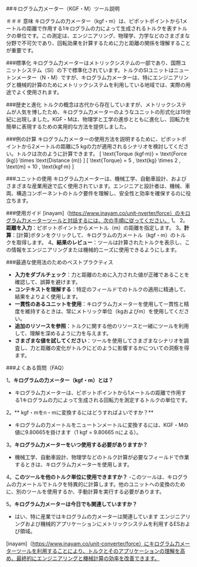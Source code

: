 ##キログラム力メーター（KGF・M）ツール説明

＃＃＃ 意味
キログラムの力メーター（kgf・m）は、ピボットポイントから1メートルの距離で作用する1キログラムの力によって生成されるトルクを表すトルクの単位です。この測定は、エンジニアリング、物理学、力学などのさまざまな分野で不可欠であり、回転効果を計算するために力と距離の関係を理解することが重要です。

###標準化
キログラム力メーターはメトリックシステムの一部であり、国際ユニットシステム（SI）の下で標準化されています。トルクのSIユニットはニュートンメーター（N・M）ですが、キログラム力メーターは、特にエンジニアリングと機械的計算のためにメトリックシステムを利用している地域では、実際の用途でよく使用されます。

###歴史と進化
トルクの概念は古代から存在していますが、メトリックシステムが人気を博したため、キログラム力メーターのようなユニットの形式化は19世紀に出現しました。KGF・Mは、物理学と工学の進歩とともに進化し、回転力を簡単に表現するための実用的な方法を提供しました。

###例の計算
キログラム力メーターの使用方法を説明するために、ピボットポイントから2メートルの距離に5 kgの力が適用されるシナリオを検討してください。トルクは次のように計算できます。
\[ \text{Torque (kgf·m)} = \text{Force (kg)} \times \text{Distance (m)} \]
\[ \text{Torque} = 5 \, \text{kg} \times 2 \, \text{m} = 10 \, \text{kgf·m} \]

###ユニットの使用
キログラム力メーターは、機械工学、自動車設計、およびさまざまな産業用途で広く使用されています。エンジニアと設計者は、機械、車両、構造コンポーネントのトルク要件を理解し、安全性と効率を確保するのに役立ちます。

###使用ガイド
[inayam]（https://www.inayam.co/unit-nverter/force）のキログラム力メーターツールと対話するには、次の手順に従ってください。
1。
2。**距離を入力**：ピボットポイントからメートル（m）の距離を指定します。
3。**計算**：[計算]ボタンをクリックして、キログラムの力メートル（kgf・m）のトルクを取得します。
4。**結果のレビュー**：ツールは計算されたトルクを表示し、この情報をエンジニアリングまたは機械的ニーズに使用できるようにします。

###最適な使用法のためのベストプラクティス
-  **入力をダブルチェック**：力と距離のために入力された値が正確であることを確認して、誤算を避けます。
-  **コンテキストを理解する**：特定のフィールドでのトルクの適用に精通して、結果をよりよく使用します。
-  **一貫性のあるユニットを使用**：キログラム力メーターを使用して一貫性と精度を維持するときは、常にメトリック単位（kgおよびm）を使用してください。
-  **追加のリソースを参照**：トルクに関する他のリソースと一緒にツールを利用して、理解を深めるように力を与えます。
-  **さまざまな値を試してください**：ツールを使用してさまざまなシナリオを調査し、力と距離の変化がトルクにどのように影響するかについての洞察を得ます。

###よくある質問（FAQ）

1。**キログラムの力メーター（kgf・m）とは？**
- キログラム力メーターは、ピボットポイントから1メートルの距離で作用する1キログラムの力によって生成される回転力を測定するトルクの単位です。

2。** kgf・mをn・mに変換するにはどうすればよいですか？**
- キログラムの力メートルをニュートンメートルに変換するには、KGF・Mの値に9.80665を掛けます（1 kgf = 9.80665 nによる）。

3。**キログラム力メーターをいつ使用する必要がありますか？**
- 機械工学、自動車設計、物理学などのトルク計算が必要なフィールドで作業するときは、キログラム力メーターを使用します。

4。**このツールを他のトルク単位に使用できますか？**
-このツールは、キログラムの力メートルでトルクを特異的に計算します。他のユニットへの変換のために、別のツールを使用するか、手動計算を実行する必要があります。

5。**キログラム力メーターは今日でも関連していますか？**
- はい、特に産業ではキログラムの力メーターは関連しています エンジニアリングおよび機械的アプリケーションにメトリックシステムを利用するESおよび領域。

[inayam]（https://www.inayam.co/unit-converter/force）にキログラム力メーターツールを利用することにより、トルクとそのアプリケーションの理解を高め、最終的にエンジニアリングと機械計算の効率を改善できます。